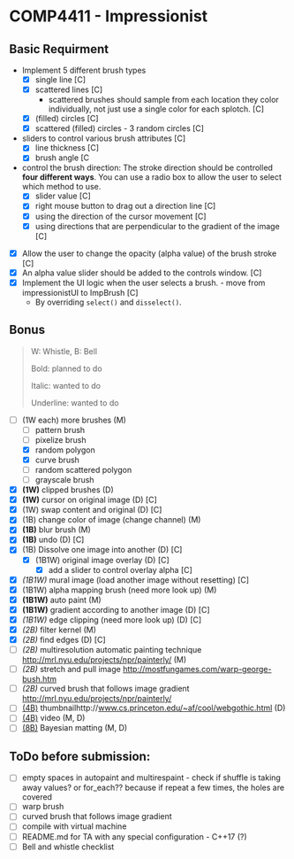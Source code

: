 # COMP4411 - Impressionist

## Basic Requirment

- Implement 5 different brush types
  - [x] single line [C]
  - [x] scattered lines [C]
    - scattered brushes should sample from each location they color individually, not just use a single color for each splotch. [C]
  - [x] (filled) circles [C]
  - [x] scattered (filled) circles - 3 random circles [C] 
- sliders to control various brush attributes [C]
  - [x] line thickness [C]
  - [x] brush angle [C
- control the brush direction: The stroke direction should be controlled **four different ways**. You can use a radio box to allow the user to select which method to use.
  - [x] slider value [C]
  - [x] right mouse button to drag out a direction line [C]
  - [x] using the direction of the cursor movement [C]
  - [x] using directions that are perpendicular to the gradient of the image [C]
- [x] Allow the user to change the opacity (alpha value) of the brush stroke [C]
- [x] An alpha value slider should be added to the controls window. [C]
- [x] Implement the UI logic when the user selects a brush. - move from impressionistUI to ImpBrush [C]
  - By overriding `select()` and `disselect()`. 
## Bonus

> W: Whistle, B: Bell
>
> Bold: planned to do
>
> Italic: wanted to do
>
> Underline: wanted to do

- [ ] (1W each) more brushes (M)
  - [ ] pattern brush
  - [ ] pixelize brush
  - [x] random polygon
  - [x] curve brush
  - [ ] random scattered polygon
  - [ ] grayscale brush
- [x] **(1W)** clipped brushes (D)
- [x] **(1W)** cursor on original image (D) [C]
- [x] (1W) swap content and original (D) [C]
- [x] (1B) change color of image (change channel) (M)
- [x] **(1B)** blur brush (M)
- [x] **(1B)** undo (D) [C]
- [x] (1B) Dissolve one image into another (D) [C]
  - [x] (1B1W) original image overlay (D) [C]
    -[x] add a slider to control overlay alpha [C]
- [x] _(1B1W)_ mural image (load another image without resetting) [C]
- [x] (1B1W) alpha mapping brush (need more look up) (M)
- [x] **(1B1W)** auto paint (M)
- [x] **(1B1W)** gradient according to another image (D) [C]
- [x] _(1B1W)_ edge clipping (need more look up) (D) [C]
- [x] _(2B)_ filter kernel (M)
- [x] _(2B)_ find edges (D) [C]
- [ ] _(2B)_ multiresolution automatic painting technique http://mrl.nyu.edu/projects/npr/painterly/ (M)
- [ ] _(2B)_ stretch and pull image http://mostfungames.com/warp-george-bush.htm
- [ ] _(2B)_ curved brush that follows image gradient http://mrl.nyu.edu/projects/npr/painterly/
- [ ] <u>(4B)</u> thumbnailhttp://www.cs.princeton.edu/~af/cool/webgothic.html (D)
- [ ] <u>(4B)</u> video (M, D)
- [ ] <u>(8B)</u> Bayesian matting (M, D)

## ToDo before submission:
- [ ] empty spaces in autopaint and multirespaint - check if shuffle is taking away values? or for_each?? because if repeat a few times, the holes are covered  
- [ ] warp brush
- [ ] curved brush that follows image gradient  
- [ ] compile with virtual machine  
- [ ] README.md for TA with any special configuration - C++17 (?)  
- [ ] Bell and whistle checklist   